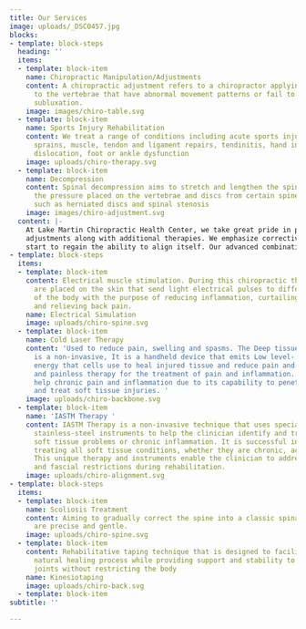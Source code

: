 ```yaml
---
title: Our Services
image: uploads/_DSC0457.jpg
blocks:
- template: block-steps
  heading: ''
  items:
  - template: block-item
    name: Chiropractic Manipulation/Adjustments
    content: A chiropractic adjustment refers to a chiropractor applying manipulation
      to the vertebrae that have abnormal movement patterns or fail to function normally,
      subluxation.
    image: images/chiro-table.svg
  - template: block-item
    name: Sports Injury Rehabilitation
    content: We treat a range of conditions including acute sports injuries, strains,
      sprains, muscle, tendon and ligament repairs, tendinitis, hand injuries, shoulder
      dislocation, foot or ankle dysfunction
    image: uploads/chiro-therapy.svg
  - template: block-item
    name: Decompression
    content: Spinal decompression aims to stretch and lengthen the spine to relieve
      the pressure placed on the vertebrae and discs from certain spine conditions,
      such as herniated discs and spinal stenosis
    image: images/chiro-adjustment.svg
  content: |-
    At Lake Martin Chiropractic Health Center, we take great pride in providing the finest chiropractic care for our patients. Dr. Peaden offers gentle and effective chiropractic treatments that will help you get out of pain and will restore and rehabilitate your spine to further your overall health and wellness. We use a hands-on approach as well as precision instruments for gentle and precise chiropractic
    adjustments along with additional therapies. We emphasize corrective care to make your adjustments hold as long as possible to minimize your need and dependence on future treatments. We work to retrain the Upper Cervical so that the body will
    start to regain the ability to align itself. Our advanced combinations of techniques work synergistically to make adjustments hold as long as possible thus allowing overall wellness to be achieved. If you have any questions, please call us at (334) 458-2633 and one of our trained staff will be glad to set up an appointment.
- template: block-steps
  items:
  - template: block-item
    content: Electrical muscle stimulation. During this chiropractic therapy, electrodes
      are placed on the skin that send light electrical pulses to different areas
      of the body with the purpose of reducing inflammation, curtailing muscle spasms
      and relieving back pain.
    name: Electrical Simulation
    image: uploads/chiro-spine.svg
  - template: block-item
    name: Cold Laser Therapy
    content: 'Used to reduce pain, swelling and spasms. The Deep tissue laser therapy
      is a non-invasive, It is a handheld device that emits Low level- laser light
      energy that cells use to heal injured tissue and reduce pain and inflammation.
      and painless therapy for the treatment of pain and inflammation. Treatment can
      help chronic pain and inflammation due to its capability to penetrate the skin
      and treat soft tissue injuries. '
    image: uploads/chiro-backbone.svg
  - template: block-item
    name: 'IASTM Therapy '
    content: IASTM Therapy is a non-invasive technique that uses specially designed
      stainless-steel instruments to help the clinician identify and treat areas exhibiting
      soft tissue problems or chronic inflammation. It is successful in effectively
      treating all soft tissue conditions, whether they are chronic, acute or post-surgical.
      This unique therapy and instruments enable the clinician to address scar tissue
      and fascial restrictions during rehabilitation.
    image: uploads/chiro-alignment.svg
- template: block-steps
  items:
  - template: block-item
    name: Scoliosis Treatment
    content: Aiming to gradually correct the spine into a classic spinal curve, scoliosis-treatments
      are precise and gentle.
    image: uploads/chiro-spine.svg
  - template: block-item
    content: Rehabilitative taping technique that is designed to facilitate the body’s
      natural healing process while providing support and stability to muscles and
      joints without restricting the body
    name: Kinesiotaping
    image: uploads/chiro-back.svg
  - template: block-item
subtitle: ''

---
```

